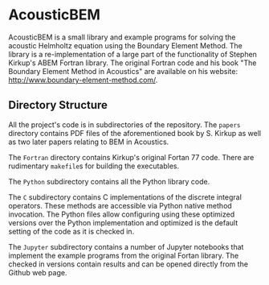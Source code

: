 # AcousticBEM
AcousticBEM is a small library and example programs for solving the acoustic Helmholtz equation using the Boundary Element Method. The library is a re-implementation of a large part of the functionality of Stephen Kirkup's ABEM Fortran library. The original Fortran code and his book "The Boundary Element Method in Acoustics" are available on his website: <http://www.boundary-element-method.com/>.

## Directory Structure
All the project's code is in subdirectories of the repository. The `papers` directory contains PDF files of the aforementioned book by S. Kirkup as well as two later papers relating to BEM in Acoustics.

The `Fortran` directory contains Kirkup's original Fortan 77 code. There are rudimentary `makefile`s for building the executables.

The `Python` subdirectory contains all the Python library code.

The `C` subdirectory contains C implementations of the discrete integral operators. These methods are accessible via Python native method invocation. The Python files allow configuring using these optimized versions over the Python implementation and optimized is the default setting of the code as it is checked in.

The `Jupyter` subdirectory contains a number of Jupyter notebooks that implement the example programs from the original Fortan library. The checked in versions contain results and can be opened directly from the Github web page.


